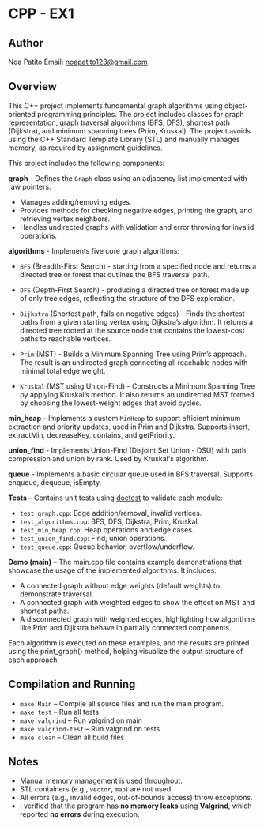 # CPP - EX1

## Author
Noa Patito 
Email: noapatito123@gmail.com

## Overview

This C++ project implements fundamental graph algorithms using object-oriented programming principles. The project includes classes for graph representation, graph traversal algorithms (BFS, DFS), shortest path (Dijkstra), and minimum spanning trees (Prim, Kruskal). The project avoids using the C++ Standard Template Library (STL) and manually manages memory, as required by assignment guidelines.

This project includes the following components:

**graph** - Defines the `Graph` class using an adjacency list implemented with raw pointers.
* Manages adding/removing edges.
* Provides methods for checking negative edges, printing the graph, and retrieving vertex neighbors.
* Handles undirected graphs with validation and error throwing for invalid operations.

**algorithms** - Implements five core graph algorithms:
* `BFS` (Breadth-First Search) - starting from a specified node and returns a directed tree or forest   that outlines the BFS traversal path.

* `DFS` (Depth-First Search) - producing a directed tree or forest made up of only tree edges, reflecting the structure of the DFS exploration.

* `Dijkstra` (Shortest path, fails on negative edges) - Finds the shortest paths from a given starting vertex using Dijkstra’s algorithm. It returns a directed tree rooted at the source node that contains the lowest-cost paths to reachable vertices.

* `Prim` (MST) - Builds a Minimum Spanning Tree using Prim’s approach. The result is an undirected graph connecting all reachable nodes with minimal total edge weight.

* `Kruskal` (MST using Union-Find) - Constructs a Minimum Spanning Tree by applying Kruskal’s method. It also returns an undirected MST formed by choosing the lowest-weight edges that avoid cycles.

**min_heap** - Implements a custom `MinHeap` to support efficient minimum extraction and priority updates, used in Prim and Dijkstra.
Supports insert, extractMin, decreaseKey, contains, and getPriority.

**union_find** - Implements Union-Find (Disjoint Set Union - DSU) with path compression and union by rank.
Used by Kruskal's algorithm.

**queue** - Implements a basic circular queue used in BFS traversal.
Supports enqueue, dequeue, isEmpty.

**Tests** – Contains unit tests using [doctest](https://github.com/doctest/doctest) to validate each module:
* `test_graph.cpp`: Edge addition/removal, invalid vertices.
* `test_algorithms.cpp`: BFS, DFS, Dijkstra, Prim, Kruskal.
* `test_min_heap.cpp`: Heap operations and edge cases.
* `test_union_find.cpp`: Find, union operations.
* `test_queue.cpp`: Queue behavior, overflow/underflow.

**Demo (main)** – The main.cpp file contains example demonstrations that showcase the usage of the implemented algorithms. It includes:
* A connected graph without edge weights (default weights) to demonstrate traversal.
* A connected graph with weighted edges to show the effect on MST and shortest paths.
* A disconnected graph with weighted edges, highlighting how algorithms like Prim and Dijkstra behave in  partially connected components.

Each algorithm is executed on these examples, and the results are printed using the print_graph() method, helping visualize the output structure of each approach.


## Compilation and Running

* `make Main` – Compile all source files and run the main program.
* `make test` – Run all tests
* `make valgrind` – Run valgrind on main
* `make valgrind-test` – Run valgrind on tests
* `make clean` – Clean all build files

## Notes

* Manual memory management is used throughout.
* STL containers (e.g., `vector`, `map`) are not used.
* All errors (e.g., invalid edges, out-of-bounds access) throw exceptions.
* I verified that the program has **no memory leaks** using **Valgrind**, which reported **no errors** during execution.

